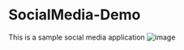 # SocialMedia-Demo
This is a sample social media application
![image](https://user-images.githubusercontent.com/36036731/235038126-7fe1cf8e-1542-4930-9543-b513032f2461.png)